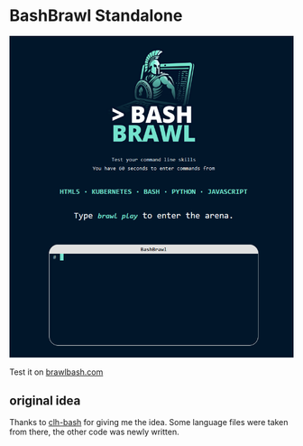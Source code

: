 # BashBrawl Standalone

![Baschbrawl Screen](./src/assets/bashbrawl/bashbrawl_screen.PNG)

Test it on [brawlbash.com](https://brawlbash.com)

## original idea

Thanks to [clh-bash](https://github.com/CommandLineHeroes/clh-bash/) for giving me the idea. Some language files were taken from there, the other code was newly written.
